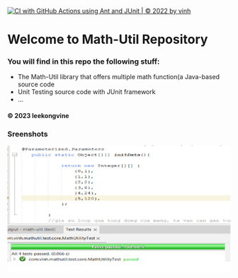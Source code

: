 [![CI with GitHub Actions using Ant and JUnit | © 2022 by vinh](https://github.com/leekongvine123/math-ulti/actions/workflows/ant.yml/badge.svg)](https://github.com/leekongvine123/math-ulti/actions/workflows/ant.yml)

# Welcome to Math-Util Repository
### You will find in this repo the following stuff:
* The Math-Util library that offers multiple math function(a Java-based source code
* Unit Testing source code with JUnit framework
* ...
#### © 2023 leekongvine

### Sreenshots
![Source code with DDT &JUnit](https://github.com/leekongvine123/math-ulti/blob/main/images/DDT%20With%20JUnit.png)
